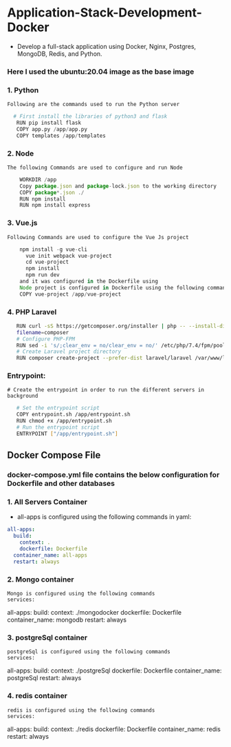 # Application-Stack-Development-Docker
- Develop a full-stack application using Docker, Nginx, Postgres, MongoDB, Redis, and Python.

### Here I used the ubuntu:20.04 image as the base image

### 1. Python
	Following are the commands used to run the Python server
	
   ```python
     # First install the libraries of python3 and flask
      RUN pip install flask
      COPY app.py /app/app.py
      COPY templates /app/templates
   ```
	

### 2. Node
 	The following Commands are used to configure and run Node 
   ```javascript
       WORKDIR /app
 	   Copy package.json and package-lock.json to the working directory
	   COPY package*.json ./
	   RUN npm install
       RUN npm install express
   ```

### 3. Vue.js
	Following Commands are used to configure the Vue Js project
  ```javascript		
      npm install -g vue-cli
		vue init webpack vue-project
		cd vue-project
		npm install
		npm run dev
	  and it was configured in the Dockerfile using
	  Node project is configured in Dockerfile using the following commands.
	  COPY vue-project /app/vue-project 
   ```

### 4. PHP Laravel
 ```bash
    RUN curl -sS https://getcomposer.org/installer | php -- --install-dir=/usr/local/bin -- 
    filename=composer
	# Configure PHP-FPM
    RUN sed -i 's/;clear_env = no/clear_env = no/' /etc/php/7.4/fpm/pool.d/www.conf
	# Create Laravel project directory
	RUN composer create-project --prefer-dist laravel/laravel /var/www/laravel
  ```

### Entrypoint: 
    # Create the entrypoint in order to run the different servers in background
   ```bash
      # Set the entrypoint script
	  COPY entrypoint.sh /app/entrypoint.sh
	  RUN chmod +x /app/entrypoint.sh
	  # Run the entrypoint script
	  ENTRYPOINT ["/app/entrypoint.sh"]
   ```
	
## Docker Compose File
   ### docker-compose.yml file contains the below configuration for Dockerfile and other databases
### 1. All Servers Container
   - all-apps is configured using the following commands in yaml:
  ```yaml
 all-apps:
    build:
      context: .
      dockerfile: Dockerfile
    container_name: all-apps
    restart: always
  ```
### 2. Mongo container
	Mongo is configured using the following commands
	services:
  all-apps:
    build:
      context: ./mongodocker
      dockerfile: Dockerfile
    container_name: mongodb
    restart: always
### 3. postgreSql container
	postgreSql is configured using the following commands
	services:
  all-apps:
    build:
      context: ./postgreSql
      dockerfile: Dockerfile
    container_name: postgreSql
    restart: always
### 4. redis container
	redis is configured using the following commands
	services:
  all-apps:
    build:
      context: ./redis
      dockerfile: Dockerfile
    container_name: redis
    restart: always

